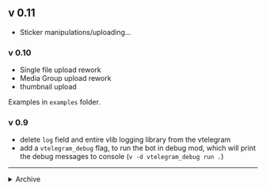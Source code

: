 ## v 0.11

- Sticker manipulations/uploading...

### v 0.10

- Single file upload rework
- Media Group upload rework
- thumbnail upload

Examples in `examples` folder.

### v 0.9

- delete `log` field and entire vlib logging library from the vtelegram
- add a `vtelegram_debug` flag, to run the bot in debug mod, which will print the debug messages to console (`v -d vtelegram_debug run .`)

<hr>

<details>
  <summary>Archive</summary>

### v 0.8.2

- single database in your Bot and Middleware structs. must be only `db` field name for now to synchronize! 
    - single `log` field also, if you want log from Middleware functions (Bot has it by default, in Middleware struct you have to declare if you need it)
```v
pub struct App {
    vt.Bot
pub:
    db Database
}
struct MyBaseMiddleware{
pub mut:
    log log.Log
    db Database
}
```
- inline keyboard builder. 2 functions: `new_reply_markup` `new_inline_button`
```v
import vtelegram as vt

reply_markup := vt.new_reply_markup(
    // array for buttons in one row
    [
    vt.new_inline_button(text: 'Test', callback_data: '1'),
    vt.new_inline_button(text: 'Test2', callback_data: '2')
    ],
    // next row button
    vt.new_inline_button(text: 'Button3', callback_data: '3')
)
```

### v 0.8

- Media Group upload
    - In order for the Telegram Bot API to accept a request, one media group must contain >= 2 elements and contain only one media type.

### v 0.7

- Single file upload: `animation`, `audio`, `document`, `photo`, `video_note`, `video`, `voice`

### v 0.6.1

- `sender_group` `sender_channel` `sender_user` `sender_bot` context filters for define sender_chat type, apply to all updates which contain sender_chat field

### v 0.6.0

- `start_polling` must include PollingConfig as second argument. `PollingConfig` is generic type structure, for passing your middleware struct or marking it as `Regular` (for skip middleware). In the PollingConfig you can specify same parameters as for getUpdates and polling config (delay_time)

```v
polling_config := vtelegram.PollingConfig[vtelegram.Regular]{}
vtelegram.start_polling(mut app, polling_config)
```

- Middlewares and Context Filters. <br>

  - `pub fn delete_middleware_data[T](mut middleware &T, key string)`
  - `pub fn clear_middleware_data[T](mut middleware &T)`
  - `pub fn get_middleware_data[T](middleware &T) map[string]string`

  Simple middleware example:

```v
struct MyMiddleware{} //initialize struct for handling middlewares

struct App{
    vtelegram.Bot
}
[message] // specifies which middleware type is
fn (mw MyMidleware) my_message_middleware(mut update Update) bool{
    if update.message.from.id == 12345678{ // prevent update process from user with id 12345678
        return false
    }
    return true
}
fn main(){
    mut app := App{
        token: 'BOT_TOKEN'
    }

    //passing middleware struct to PollingConfig for handling middleware methods
    polling_config := vtelegram.PollingConfig[MyMiddleware]{}
    vtelegram.start_polling(mut app, polling_config)
}
```

### v 0.5.0

- `start_polling` instead of `poll`
- `ChatMember` - Structs of all member roles combined, so that the V's json package can decode the updates it receives for `my_chat_member` and `chat_member`. can be handled by 'status' field
- To handle messages, you need to specify the attribute 'message'
- All updates handling through attributes
  Available attributes:

```v
message
edited_message
channel_post
edited_channel_post
inline_query
chosen_inline_result
callback_query
shipping_query
pre_checkout_query
poll
poll_answer
my_chat_member
chat_member
chat_join_request
```

### v 0.4.0

- `mut` to all bot methods
- Deleted `time_event`
- `log` instance to Bot struct, which includes bot debugging

### v 0.3.1

- `callback_query` attribute instead of just `callback`
- To assign value to attribute now used `:` instead of `;`

```v
[callback_query: 'key']
fn (mut app App) handle_callbackquery(result Result){
    //...
}
[starts_with: '/']
fn (mut app App) handle_message(result Result) {

}
// to use few parameters or callback_query with starts_with do so:
['callback_query: starts_with: key'] // all attribute must be like string
fn (mut app App) handle_callbackquery(result Result){
    //...
}
// and also
['callback_query: key']         // Must be string too if attribute not single
['callback_query: something']   //
fn (mut app App) handle_callbackquery(result Result){
    //...
}
```

### v 0.1.1

- Added `starts_with` filter to `callback` handling mechanism
- Added `starts_with` filter to message handling mechanism, Can be > 1 options

### v 0.1.0

- Handling messages with attributes
- Handling callback_query with attribute

</details>
